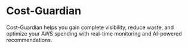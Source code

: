 # Cost-Guardian
Cost-Guardian helps you gain complete visibility, reduce waste, and optimize your AWS spending with real-time monitoring and AI-powered recommendations.
